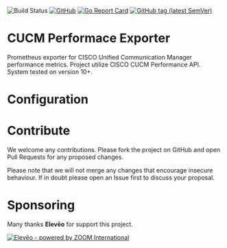 ![Build Status](https://github.com/pokornyIt/cucm_performance_exporter/workflows/Build/badge.svg)
[![GitHub](https://img.shields.io/github/license/pokornyIt/cucm_performance_exporter)](/LICENSE)
[![Go Report Card](https://goreportcard.com/badge/github.com/pokornyIt/cucm_performance_exporter)](https://goreportcard.com/report/github.com/pokornyIt/cucm_performance_exporter)
[![GitHub tag (latest SemVer)](https://img.shields.io/github/v/tag/pokornyit/cucm_performance_exporter?label=latest)](https://github.com/pokornyIt/cucm_performance_exporter/releases/latest)

# CUCM Performace Exporter
Prometheus exporter for CISCO Unified Communication Manager performance metrics. 
Project utilize CISCO CUCM Performance API. System tested on version 10+. 

#  Configuration




# Contribute
We welcome any contributions. Please fork the project on GitHub and open Pull Requests for any proposed changes.

Please note that we will not merge any changes that encourage insecure behaviour. If in doubt please open an Issue first to discuss your proposal. 

# Sponsoring 
Many thanks **Elevēo** for support this project. 

[![Elevēo - powered by ZOOM International](https://www.eleveo.com/hs-fs/hubfs/eleveo/eleveo-logo.png)](https://eleveo.com)